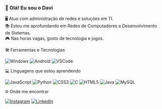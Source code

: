 ### 👋 Olá! Eu sou o Davi

🖥️ Atuo com administração de redes e soluções em TI.  
📚 Estou me aprofundando em Redes de Computadores e Desenvolvimento de Sistemas.  
🎮 Nas horas vagas, gosto de tecnologia e jogos.

  🛠️ Ferramentas e Tecnologias

![Windows](https://img.shields.io/badge/-Windows-0078D6?style=flat-square&logo=windows&logoColor=white)
![Android](https://img.shields.io/badge/-Android-3DDC84?style=flat-square&logo=android&logoColor=white)
![VSCode](https://img.shields.io/badge/-VSCode-007ACC?style=flat-square&logo=visual-studio-code&logoColor=white)

 💻 Linguagens que estou aprendendo

![JavaScript](https://img.shields.io/badge/-JavaScript-F7DF1E?style=flat-square&logo=javascript&logoColor=black)
![Python](https://img.shields.io/badge/-Python-3776AB?style=flat-square&logo=python&logoColor=white)
![CSS3](https://img.shields.io/badge/-CSS3-1572B6?style=flat-square&logo=css3)
![C](https://img.shields.io/badge/-C-00599C?style=flat-square&logo=c)
![HTML5](https://img.shields.io/badge/-HTML5-E34F26?style=flat-square&logo=html5&logoColor=white)
![Java](https://img.shields.io/badge/-Java-007396?style=flat-square&logo=java&logoColor=white)
![MySQL](https://img.shields.io/badge/-MySQL-4479A1?style=flat-square&logo=mysql&logoColor=white)

 🌐 Onde me encontrar

[![Instagram](https://img.shields.io/badge/-Instagram-E4405F?style=flat-square&logo=instagram&logoColor=white)](https://www.instagram.com/seuusuario)
[![LinkedIn](https://img.shields.io/badge/-LinkedIn-0A66C2?style=flat-square&logo=linkedin&logoColor=white)](https://www.linkedin.com/in/seuusuario)
